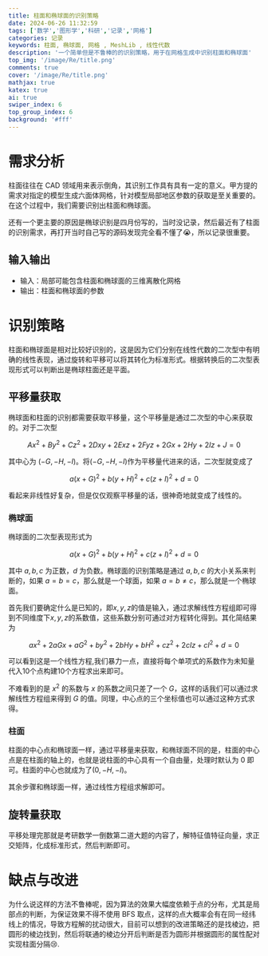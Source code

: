 ```yaml
---
title: 柱面和椭球面的识别策略
date: 2024-06-26 11:32:59
tags: ['数学','图形学','科研','记录','网格']
categories: 记录
keywords: 柱面, 椭球面, 网格 , MeshLib , 线性代数
description: '一个简单但是不鲁棒的的识别策略，用于在网格生成中识别柱面和椭球面'
top_img: '/image/Re/title.png'
comments: true
cover: '/image/Re/title.png'
mathjax: true
katex: true
ai: true
swiper_index: 6
top_group_index: 6
background: '#fff'
---
```


# 需求分析

柱面往往在 CAD 领域用来表示倒角，其识别工作具有具有一定的意义。甲方提的需求对指定的模型生成六面体网格，针对模型局部地区参数的获取是至关重要的。在这个过程中，我们需要识别出柱面和椭球面。

还有一个更主要的原因是椭球识别是四月份写的，当时没记录，然后最近有了柱面的识别需求，再打开当时自己写的源码发现完全看不懂了😭，所以记录很重要。

## 输入输出

- 输入：局部可能包含柱面和椭球面的三维离散化网格
- 输出：柱面和椭球面的参数

# 识别策略

柱面和椭球面是相对比较好识别的，这是因为它们分别在线性代数的二次型中有明确的线性表现，通过旋转和平移可以将其转化为标准形式。根据转换后的二次型表现形式可以判断出是椭球柱面还是平面。

## 平移量获取

椭球面和柱面的识别都需要获取平移量，这个平移量是通过二次型的中心来获取的。对于二次型 

$$
Ax^2 + By^2 + Cz^2 + 2Dxy + 2Exz + 2Fyz + 2Gx + 2Hy + 2Iz + J = 0
$$

其中心为 $(-G,-H,-I)$。将$(-G,-H,-I)$作为平移量代进来的话，二次型就变成了 

$$a(x+G)^2 + b(y+H)^2 + c(z+I)^2 + d = 0
$$

看起来非线性好复杂，但是仅仅观察平移量的话，很神奇地就变成了线性的。

### 椭球面

椭球面的二次型表现形式为 

$$
a(x+G)^2 + b(y+H)^2 + c(z+I)^2 + d = 0
$$

其中 $a,b,c$ 为正数，$d$ 为负数。椭球面的识别策略是通过 $a,b,c$ 的大小关系来判断的，如果 $a=b=c$，那么就是一个球面，如果 $a=b\neq c$，那么就是一个椭球面。

首先我们要确定什么是已知的，即$x,y,z$的值是输入，通过求解线性方程组即可得到不同维度下$x,y,z$的系数值，这些系数分别可通过对方程转化得到。其化简结果为

$$
    a x^2 + 2 a G x + a G^2 + b y^2 + 2 b H y + b H^2 + c z^2 + 2 c I z + c I^2 + d = 0
$$

可以看到这是一个线性方程,我们暴力一点，直接将每个单项式的系数作为未知量代入10个点构建10个方程求出来即可。

不难看到的是 $x^2$ 的系数与 $x$ 的系数之间只差了一个 $G$，这样的话我们可以通过求解线性方程组来得到 $G$ 的值。同理，中心点的三个坐标值也可以通过这种方式求得。

### 柱面

柱面的中心点和椭球面一样，通过平移量来获取，和椭球面不同的是，柱面的中心点是在柱面的轴上的，也就是说柱面的中心具有一个自由量，处理时默认为 $0$ 即可。柱面的中心也就成为了$(0,-H,-I)$。

其余步骤和椭球面一样，通过线性方程组求解即可。

## 旋转量获取

平移处理完那就是考研数学一倒数第二道大题的内容了，解特征值特征向量，求正交矩阵，化成标准形式，然后判断即可。

# 缺点与改进

为什么说这样的方法不鲁棒呢，因为算法的效果大幅度依赖于点的分布，尤其是局部点的判断，为保证效果不得不使用 BFS 取点，这样的点大概率会有在同一经纬线上的情况，导致方程解的扰动很大，目前可以想到的改进策略还的是找棱边，把圆形的棱边找到，然后将联通的棱边分开后判断是否为圆形并根据圆形的属性配对实现柱面分隔😢.

